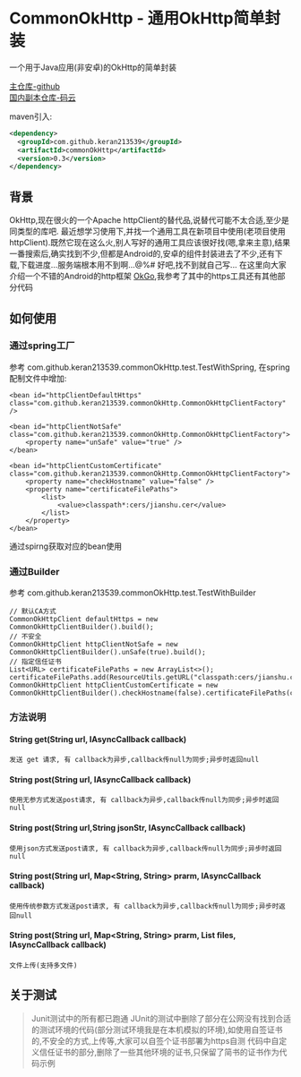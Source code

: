 ﻿# CommonOkHttp - 通用OkHttp简单封装

一个用于Java应用(非安卓)的OkHttp的简单封装

[主仓库-github](https://github.com/KeRan213539/CommonOkHttp)  
[国内副本仓库-码云](https://gitee.com/213539/CommonOkHttp)

maven引入:

```xml
<dependency>
  <groupId>com.github.keran213539</groupId>
  <artifactId>commonOkHttp</artifactId>
  <version>0.3</version>
</dependency>
```

## 背景
OkHttp,现在很火的一个Apache httpClient的替代品,说替代可能不太合适,至少是同类型的库吧.
最近想学习使用下,并找一个通用工具在新项目中使用(老项目使用httpClient).既然它现在这么火,别人写好的通用工具应该很好找(嗯,拿来主意),结果一番搜索后,确实找到不少,但都是Android的,安卓的组件封装进去了不少,还有下载,下载进度...服务端根本用不到啊...@%#$%#$ 好吧,找不到就自己写...
在这里向大家介绍一个不错的Android的http框架 [OkGo](https://github.com/jeasonlzy/okhttp-OkGo),我参考了其中的https工具还有其他部分代码

## 如何使用

### 通过spring工厂

参考 com.github.keran213539.commonOkHttp.test.TestWithSpring, 在spring 配制文件中增加:


	<bean id="httpClientDefaultHttps" class="com.github.keran213539.commonOkHttp.CommonOkHttpClientFactory" />
	
	<bean id="httpClientNotSafe" class="com.github.keran213539.commonOkHttp.CommonOkHttpClientFactory">
		<property name="unSafe" value="true" />
	</bean>
	
	<bean id="httpClientCustomCertificate" class="com.github.keran213539.commonOkHttp.CommonOkHttpClientFactory">
		<property name="checkHostname" value="false" />
		<property name="certificateFilePaths">
			<list>
				<value>classpath*:cers/jianshu.cer</value>
			</list>
		</property>
	</bean>

通过spirng获取对应的bean使用

### 通过Builder

参考 com.github.keran213539.commonOkHttp.test.TestWithBuilder

	// 默认CA方式
	CommonOkHttpClient defaultHttps = new CommonOkHttpClientBuilder().build();
	// 不安全
	CommonOkHttpClient httpClientNotSafe = new CommonOkHttpClientBuilder().unSafe(true).build();
	// 指定信任证书
	List<URL> certificateFilePaths = new ArrayList<>();
	certificateFilePaths.add(ResourceUtils.getURL("classpath:cers/jianshu.cer"));
	CommonOkHttpClient httpClientCustomCertificate = new CommonOkHttpClientBuilder().checkHostname(false).certificateFilePaths(certificateFilePaths).build();

### 方法说明

#### String get(String url, IAsyncCallback callback)
	发送 get 请求, 有 callback为异步,callback传null为同步;异步时返回null

#### String post(String url, IAsyncCallback callback)
	使用无参方式发送post请求, 有 callback为异步,callback传null为同步;异步时返回null

#### String post(String url,String jsonStr, IAsyncCallback callback)
	使用json方式发送post请求, 有 callback为异步,callback传null为同步;异步时返回null

#### String post(String url, Map<String, String> prarm, IAsyncCallback callback)
	使用传统参数方式发送post请求, 有 callback为异步,callback传null为同步;异步时返回null

#### <T extends UploadFileBase> String post(String url, Map<String, String> prarm, List<T> files, IAsyncCallback callback)
	文件上传(支持多文件)
 
## 关于测试
> Junit测试中的所有都已跑通
> JUnit的测试中删除了部分在公网没有找到合适的测试环境的代码(部分测试环境我是在本机模拟的环境),如使用自签证书的,不安全的方式,上传等,大家可以自签个证书部署为https自测
> 代码中自定义信任证书的部分,删除了一些其他环境的证书,只保留了简书的证书作为代码示例
